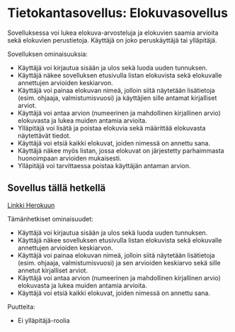 # Tietokantasovellus: Elokuvasovellus

Sovelluksessa voi lukea elokuva-arvosteluja ja elokuvien saamia arvioita sekä elokuvien perustietoja.
Käyttäjä on joko peruskäyttäjä tai ylläpitäjä.

Sovelluksen ominaisuuksia:
- Käyttäjä voi kirjautua sisään ja ulos sekä luoda uuden tunnuksen.
- Käyttäjä näkee sovelluksen etusivulla listan elokuvista sekä elokuvalle annettujen arvioiden keskiarvon.
- Käyttäjä voi painaa elokuvan nimeä, jolloin siitä näytetään lisätietoja (esim. ohjaaja, valmistumisvuosi) ja käyttäjien sille antamat kirjalliset arviot.
- Käyttäjä voi antaa arvion (numeerinen ja mahdollinen kirjallinen arvio) elokuvasta ja lukea muiden antamia arvioita.
- Ylläpitäjä voi lisätä ja poistaa elokuvia sekä määrittää elokuvasta näytettävät tiedot.
- Käyttäjä voi etsiä kaikki elokuvat, joiden nimessä on annettu sana.
- Käyttäjä näkee myös listan, jossa elokuvat on järjestetty parhaimmasta huonoimpaan arvioiden mukaisesti.
- Ylläpitäjä voi tarvittaessa poistaa käyttäjän antaman arvion.

## Sovellus tällä hetkellä

[Linkki Herokuun](https://tsoha-movies.herokuapp.com)

Tämänhetkiset ominaisuudet:
- Käyttäjä voi kirjautua sisään ja ulos sekä luoda uuden tunnuksen.
- Käyttäjä näkee sovelluksen etusivulla listan elokuvista sekä elokuvalle annettujen arvioiden keskiarvon.
- Käyttäjä voi painaa elokuvan nimeä, jolloin siitä näytetään lisätietoja (esim. ohjaaja, valmistumisvuosi) ja sen arvioiden keskiarvo sekä sille annetut kirjalliset arviot.
- Käyttäjä voi antaa arvion (numeerinen ja mahdollinen kirjallinen arvio) elokuvasta ja lukea muiden antamia arvioita.
- Käyttäjä voi etsiä kaikki elokuvat, joiden nimessä on annettu sana.

Puutteita:
- Ei ylläpitäjä-roolia
